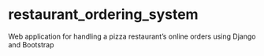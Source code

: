 # restaurant_ordering_system
Web application for handling a pizza restaurant’s online orders using Django and Bootstrap
